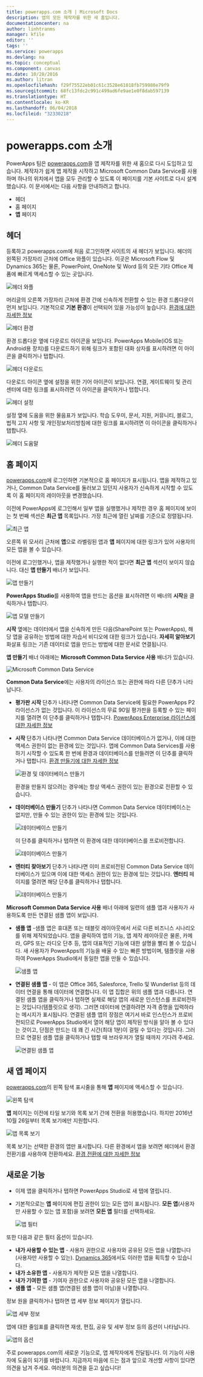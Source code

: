 ```yaml
---
title: powerapps.com 소개 | Microsoft Docs
description: 앱의 모든 제작자를 위한 새 홈입니다.
documentationcenter: na
author: linhtranms
manager: kfile
editor: ''
tags: ''
ms.service: powerapps
ms.devlang: na
ms.topic: conceptual
ms.component: canvas
ms.date: 10/28/2016
ms.author: litran
ms.openlocfilehash: f29f75522eb01c61c3528e61018fb759980e79f9
ms.sourcegitcommit: 68fc13fdc2c991c499ad6fe9ae1e0f8dab597139
ms.translationtype: HT
ms.contentlocale: ko-KR
ms.lasthandoff: 06/04/2018
ms.locfileid: "32330218"
---
```

# <a name="introduction-to-powerappscom"></a>powerapps.com 소개
PowerApps 팀은 [powerapps.com](http://web.powerapps.com)을 앱 제작자를 위한 새 홈으로 다시 도입하고 있습니다. 제작자가 쉽게 앱 제작을 시작하고 Microsoft Common Data Service를 사용하며 하나의 위치에서 앱을 모두 관리할 수 있도록 이 페이지를 기본 사이트로 다시 설계했습니다. 이 문서에서는 다음 사항을 안내하려고 합니다.

* 헤더
* 홈 페이지
* **앱** 페이지

## <a name="header"></a>헤더
등록하고 powerapps.com에 처음 로그인하면 사이트의 새 헤더가 보입니다. 헤더의 왼쪽된 가장자리 근처에 Office 와플이 있습니다. 이곳은 Microsoft Flow 및 Dynamics 365는 물론, PowerPoint, OneNote 및 Word 등의 모든 기타 Office 제품에 빠르게 액세스할 수 있는 곳입니다.

![헤더 와플](./media/intro-maker-portal/waffle.png)

머리글의 오른쪽 가장자리 근처에 환경 간에 신속하게 전환할 수 있는 환경 드롭다운이 먼저 보입니다. 기본적으로 **기본 환경**이 선택되어 있을 가능성이 높습니다. [환경에 대한 자세한 정보](../../administrator/environments-overview.md)

![헤더 환경](./media/intro-maker-portal/environment.png)

환경 드롭다운 옆에 다운로드 아이콘을 보입니다. PowerApps Mobile(iOS 또는 Android용 장치)를 다운로드하기 위해 링크가 포함된 대화 상자를 표시하려면 이 아이콘을 클릭하거나 탭합니다.

![헤더 다운로드](./media/intro-maker-portal/downloads2.png)

다운로드 아이콘 옆에 설정을 위한 기어 아이콘이 보입니다. 연결, 게이트웨이 및 관리 센터에 대한 링크를 표시하려면 이 아이콘을 클릭하거나 탭합니다.

![헤더 설정](./media/intro-maker-portal/settings_items2.png)

설정 옆에 도움을 위한 물음표가 보입니다. 학습 도우미, 문서, 지원, 커뮤니티, 블로그, 법적 고지 사항 및 개인정보처리방침에 대한 링크를 표시하려면 이 아이콘을 클릭하거나 탭합니다.

![헤더 도움말](./media/intro-maker-portal/help_items2.png)

## <a name="homepage"></a>홈 페이지
[powerapps.com](http://web.powerapps.com)에 로그인하면 기본적으로 홈 페이지가 표시됩니다. 앱을 제작하고 있거나, Common Data Service를 둘러보고 있던지 사용자가 신속하게 시작할 수 있도록 이 홈 페이지의 레이아웃을 변경했습니다.

이전에 PowerApps에 로그인해서 일부 앱을 실행했거나 제작한 경우 홈 페이지에 보이는 첫 번째 섹션은 **최근 앱** 목록입니다. 가장 최근에 열린 날짜를 기준으로 정렬됩니다.

![최근 앱](./media/intro-maker-portal/recentapps2.png)

오른쪽 위 모서리 근처에 **앱**으로 라벨링된 앱과 **앱** 페이지에 대한 링크가 있어 사용자의 모든 앱을 볼 수 있습니다.

이전에 로그인했거나, 앱을 제작했거나 실행한 적이 없다면 **최근 앱** 섹션이 보이지 않습니다. 대신 **앱 만들기** 배너가 보입니다.

![앱 만들기](./media/intro-maker-portal/createapp.png)

**PowerApps Studio**를 사용하여 앱을 만드는 옵션을 표시하려면 이 배너의 **시작**을 클릭하거나 탭합니다.

![앱 모델 만들기](./media/intro-maker-portal/createmodal2.png)

**시작** 옆에는 데이터에서 앱을 신속하게 만든 다음(SharePoint 또는 PowerApps), 해당 앱을 공유하는 방법에 대한 자습서 비디오에 대한 링크가 있습니다. **자세히 알아보기** 화살표 링크는 기존 데이터로 앱을 만드는 방법에 대한 문서로 연결됩니다.

**앱 만들기** 배너 아래에는 **Microsoft Common Data Service 사용** 배너가 있습니다.

![Microsoft Common Data Service](./media/intro-maker-portal/cds2.png)

**Common Data Service**에는 사용자의 라이선스 또는 권한에 따라 다른 단추가 나타납니다.

* **평가판 시작** 단추가 나타나면 Common Data Service에 필요한 PowerApps P2 라이선스가 없는 것입니다. 이 라이선스의 무료 90일 평가판을 등록할 수 있는 페이지를 열려면 이 단추를 클릭하거나 탭합니다. [PowerApps Enterprise 라이선스에 대한 자세한 정보](../signup-for-powerapps.md)
* **시작** 단추가 나타나면 Common Data Service 데이터베이스가 없거나, 이에 대한 액세스 권한이 없는 환경에 있는 것입니다. 앱에 Common Data Services를 사용하기 시작할 수 있도록 한 번에 환경과 데이터베이스를 만들려면 이 단추를 클릭하거나 탭합니다. [환경 만들기에 대한 자세한 정보](../../administrator/environments-administration.md)
  
    ![환경 및 데이터베이스 만들기](./media/intro-maker-portal/createenvanddb2.png)
  
    환경을 만들지 않으려는 경우에는 항상 액세스 권한이 있는 환경으로 전환할 수 있습니다.
* **데이터베이스 만들기** 단추가 나타나면 Common Data Service 데이터베이스는 없지만, 만들 수 있는 권한이 있는 환경에 있는 것입니다.
  
    ![데이터베이스 만들기](./media/intro-maker-portal/cds-createdb2.png)
  
    이 단추를 클릭하거나 탭하면 이 환경에 대한 데이터베이스를 프로비전합니다.
  
    ![데이터베이스 만들기](./media/intro-maker-portal/cds_createdb22.png)
* **엔터티 찾아보기** 단추가 나타나면 이미 프로비전된 Common Data Service 데이터베이스가 있으며 이에 대한 액세스 권한이 있는 환경에 있는 것입니다. **엔터티** 페이지를 열려면 해당 단추를 클릭하거나 탭합니다.
  
    ![데이터베이스 만들기](./media/intro-maker-portal/cds_browseentities2.png)

**Microsoft Common Data Service 사용** 배너 아래에 일련의 샘플 앱과 사용자가 사용하도록 만든 연결된 샘플 앱이 보입니다.

* **샘플 앱** -샘플 앱은 휴대폰 또는 태블릿 레이아웃에서 서로 다른 비즈니스 시나리오를 위해 제작되었습니다. 앱을 클릭하여 앱의 기능, 앱 제작 레이아웃은 물론, 카메라, GPS 또는 라디오 단추 등, 앱의 대표적인 기능에 대한 설명을 빨리 볼 수 있습니다. 새 사용자가 PowerApps의 기능을 배울 수 있는 빠른 방법이며, 템플릿을 사용하여 PowerApps Studio에서 동일한 앱을 만들 수 있습니다.
  
    ![샘플 앱](./media/intro-maker-portal/sampleapps2.png)
* **연결된 샘플 앱** - 이 앱은 Office 365, Salesforce, Trello 및 Wunderlist 등의 데이터 연결을 통해 데이터에 연결합니다. 이 앱 집합은 위의 샘플 앱과 다릅니다. 연결된 샘플 앱을 클릭하거나 탭하면 실제로 해당 앱의 새로운 인스턴스를 프로비전하는 것입니다(템플릿으로 생각). 그러면 데이터에 연결하려면 자격 증명을 입력하라는 메시지가 표시됩니다. 연결된 샘플 앱의 장점은 여기서 바로 인스턴스가 프로비전되므로 PowerApps Studio에서 열어 해당 앱이 제작된 방식을 알아 볼 수 있다는 것이고, 단점은 만드는 데 꽤 긴 시간(최대 1분)이 걸릴 수 있다는 것입니다. 그러므로 연결된 샘플 앱을 클릭하거나 탭할 때 브라우저가 열릴 때까지 기다려 주세요.
  
    ![연결된 샘플 앱](./media/intro-maker-portal/connectedsampleapps2.png)

## <a name="new-apps-page"></a>새 앱 페이지
[powerapps.com](http://web.powerapps.com)의 왼쪽 탐색 표시줄을 통해 **앱** 페이지에 액세스할 수 있습니다.

![왼쪽 탐색](./media/intro-maker-portal/leftnav2.png)

**앱** 페이지는 이전에 타일 보기와 목록 보기 간에 전환을 허용했습니다. 하지만 2016년 10월 26일부터 목록 보기에만 지원합니다.

![앱 목록 보기](./media/intro-maker-portal/listview2.png)

목록 보기는 선택한 환경의 앱만 표시합니다. 다른 환경에서 앱을 보려면 헤더에서 환경 전환기를 사용하여 전환하세요. [환경 전환에 대한 자세한 정보](working-with-environments.md)

## <a name="whats-new"></a>새로운 기능

* 이제 앱을 클릭하거나 탭하면 PowerApps Studio로 새 탭에 열립니다.
* 기본적으로는 **앱** 페이지에 편집 권한이 있는 모든 앱이 표시됩니다. **모든 앱**(사용자만 사용할 수 있는 앱 포함)을 보려면 **모든 앱** 필터를 선택하세요.
  
   ![앱 필터](./media/intro-maker-portal/allapps_filter.png)

또한 다음과 같은 필터 옵션이 있습니다.

* **내가 사용할 수 있는 앱** - 사용자 권한으로 사용자와 공유된 모든 앱을 나열합니다(사용자만 사용할 수 있는). [Dynamics 365](http://home.dynamics.com)에서도 이러한 앱을 획득할 수 있습니다.
* **내가 소유한 앱** - 사용자가 제작한 모든 앱을 나열합니다.
* **내가 기여한 앱** - 기여자 권한으로 사용자와 공유된 모든 앱을 나열합니다.
* **샘플 앱** - 모든 샘플 앱(연결된 샘플 앱이 아님)을 나열합니다.

정보 원을 클릭하거나 탭하면 앱 세부 정보 페이지가 열립니다.

![앱 세부 정보](./media/intro-maker-portal/ibubble.png)

앱에 대한 줄임표를 클릭하면 재생, 편집, 공유 및 세부 정보 등의 옵션이 나타납니다.

![앱의 옵션](./media/intro-maker-portal/ellipsis.png)

주로 powerapps.com의 새로운 기능으로, 앱 제작자에게 전달됩니다. 이 기능이 사용자에 도움이 되기를 바랍니다. 지금까지 마음에 드는 점과 앞으로 개선할 사항이 있다면 의견을 남겨 주세요. 여러분의 의견을 듣고 싶습니다!

